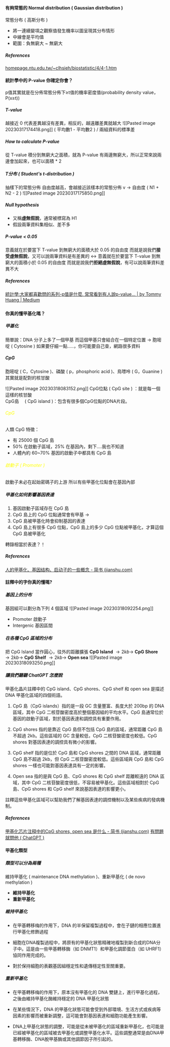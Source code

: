 #### 有夠常態的 Normal distribution ( Gaussian distribution )
常態分布 ( 高斯分布 )
+ 將一連續變項之觀察值發生機率以圖呈現其分布情形
+ 中線會是平均值
+ 範圍：負無窮大 ~ 無窮大

##### References
[homepage.ntu.edu.tw/~clhsieh/biostatistic/4/4-1.htm](http://homepage.ntu.edu.tw/~clhsieh/biostatistic/4/4-1.htm)

#### 統計學中的 P-value 你確定你會？
p值其實就是在分佈常態分佈下≥t值的機率密度值(probability density value，P(x≥t))

##### T-value
越接近 0 代表差異越沒有差異，相反的，越遠離差異就越大
![[Pasted image 20230317174418.png]]
( 平均數1 - 平均數2 ) / 兩組資料的標準差

##### How to calculate P-value
從 T-value 積分到無窮大之面積，就為 P-value
有兩邊無窮大，所以正常來說兩邊會加起來，也可以面積 * 2

##### T分布 ( Student's t-distribution )
抽樣下的常態分佈
自由度越高，會越接近該樣本的常態分佈
v -> 自由度 ( N1 + N2 - 2 )
![[Pasted image 20230317175850.png]]

##### Null hypothesis
+ 又稱**虛無假說**，通常被標寫為 H1
+ 假設兩筆資料集相似、差不多

##### P-value < 0.05
意義就在於要當下 T-value 到無窮大的面積大於 0.05 的自由度
而就是說我們**接受虛無假說**，又可以說兩筆資料是有差異的
<->
意義就在於要當下 T-value 到無窮大的面積小於 0.05 的自由度
而就是說我們**拒絕虛無假說**，有可以說兩筆資料差異不大

##### References
[統計學:大家都喜歡問的系列-p值是什麼. 常常看到有人說p-value… | by Tommy Huang | Medium](https://chih-sheng-huang821.medium.com/%E7%B5%B1%E8%A8%88%E5%AD%B8-%E5%A4%A7%E5%AE%B6%E9%83%BD%E5%96%9C%E6%AD%A1%E5%95%8F%E7%9A%84%E7%B3%BB%E5%88%97-p%E5%80%BC%E6%98%AF%E4%BB%80%E9%BA%BC-2c03dbe8fddf)


##### 

#### 你真的懂甲基化嗎？
##### 甲基化
簡單說：DNA 分子上多了一個甲基
而這個甲基只會結合在一個特定位置 $\rightarrow$ 胞嘧啶 ( Cytosine )
如果要仔細一點.....，你可能要自己查，網路很多資料

##### CpG 
胞嘧啶 ( C，Cytosine )、磷酸 ( p，phosphoric acid )、鳥嘌呤 ( G，Guanine )
其實就是配對的核甘酸

![[Pasted image 20230318083152.png]]
CpG位點 ( CpG site )    ：就是每一個這樣的核甘酸  
CpG島　 ( CpG island )：包含有很多個CpG位點的DNA片段。

###### <font color = "yellow">CpG</font>
人類 CpG 特徵：
+ 有 25000 個 CpG 島
+ 50% 在啟動子區域，25% 在基因內，剩下....我也不知道
+ 人體內約 60~70% 基因的啟動子中都具有 CpG 島

###### <font color = "yellow">啟動子 ( Promoter )</font>
啟動子未必在起始密碼子的上游
所以有些甲基化位點會在基因內部

##### 甲基化如何影響基因表達
1. 基因啟動子區域存在 CpG 島
2. CpG 島上的 CpG 位點通常會有甲基
$\rightarrow$
1. CpG 島被甲基化時會抑制基因的表達
2. CpG 島上有很多 CpG 位點，CpG 島上的多少 CpG 位點被甲基化，才算這個 CpG 島被甲基化

轉錄相當於表達？！

##### References
[人的甲基化、基因结构、启动子的一些概念 - 简书 (jianshu.com)](https://www.jianshu.com/p/33dee00810f7)






#### 註釋中的字你真的懂嗎?
##### 基因上的分布
基因組可以劃分為下列 4 個區域
![[Pasted image 20230318092254.png]]
+ Promoter 啟動子
+ Intergenic 基因區間

##### 在各種 CpG 區域的分布
把 CpG Island 當作圓心，往外的距離擴張
**CpG Island** $\rightarrow2kb\rightarrow$ **CpG Shore** $\rightarrow2kb\rightarrow$ **CpG Shelf** $\rightarrow2kb\rightarrow$ **Open sea**
![[Pasted image 20230318093250.png]]

##### 讓我們聽聽 ChatGPT 怎麼說
甲基化晶片註釋中的 CpG island、CpG shores、CpG shelf 和 open sea 是描述 DNA 甲基化區域的四個術語。

1.  CpG 島（CpG islands）指的是一段 GC 含量豐富、長度大於 200bp 的 DNA 區域，其中 CpG 二核苷酸密度高於整個基因組的平均水平。CpG 島通常位於基因的啟動子區域，對於基因表達和調控具有重要作用。
    
2.  CpG shores 指的是靠近 CpG 島但不包括 CpG 島的區域，通常距離 CpG 島不超過 2kb。這些區域的 GC 含量較低，CpG 二核苷酸密度也較低。CpG shores 對基因表達的調控具有微小的影響。
    
3.  CpG shelf 指的是位於 CpG 島和 CpG shores 之間的 DNA 區域，通常距離 CpG 島不超過 2kb，但 CpG 二核苷酸密度較低。這些區域與 CpG 島和 CpG shores 一樣也可能對基因表達具有一定的影響。
    
4.  Open sea 指的是與 CpG 島、CpG shores 和 CpG shelf 距離較遠的 DNA 區域，其中 CpG 二核苷酸密度很低，不容易被甲基化。這些區域相對於 CpG 島、CpG shores 和 CpG shelf 來說基因表達的影響更小。
    

註釋這些甲基化區域可以幫助我們了解基因表達的調控機制以及某些疾病的發病機制。

##### References 
[甲基化芯片注释中的CpG shores, open sea 是什么 - 简书 (jianshu.com)](https://www.jianshu.com/p/5ad2400f1af1)
[有問題就問他 ( ChatGPT )](https://chat.openai.com/)



#### 甲基化類型
##### 類型可以分為兩種
維持甲基化 ( maintenance DNA methylation )、重新甲基化 ( de novo methylation )
+ **維持甲基化** 
+ **重新甲基化**

##### 維持甲基化
+ 在甲基轉移梅的作用下，DNA 的半保留複製過程中，會在子鏈的相應位置進行甲基化修飾過程

+ 細胞在DNA複製過程中，將原有的甲基化狀態精確地複製到新合成的DNA分子中。這是由一些甲基轉移酶（如 DNMT1）和甲基化調節蛋白（如 UHRF1）協同作用完成的。

+ 對於保持細胞的表觀基因組穩定性和遺傳穩定性至關重要。

##### 重新甲基化
+ 在甲基轉移梅的作用下，原本沒有甲基化的 DNA 雙鏈上，進行甲基化過程，之後由維持甲基化酶維持穩定的 DNA 甲基化狀態

+ 在某些情況下，DNA 的甲基化狀態可能會受到外部環境、生活方式或疾病等因素的影響而被重新調整，這可能會對基因表達和細胞功能產生影響。

+ DNA上甲基化狀態的調整，可能是從未被甲基化的區域重新甲基化，也可能是已經被甲基化的區域被去甲基化或調整甲基化水平。這些調整通常是由DNA甲基轉移酶、DNA脫甲基酶或其他調節因子所引起的。

